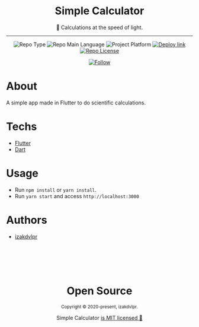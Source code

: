 <div align="center">    
  <h1>Simple Calculator</h1>
  
  <p>📱 Calculations at the speed of light.</p>
  
  <hr />
  
  <p>
    <img src="https://img.shields.io/badge/type-portfolio-green" alt="Repo Type" />
    <img src="https://img.shields.io/badge/language-dart-cyan" alt="Repo Main Language" />
    <img src="https://img.shields.io/badge/platform-mobile-blueviolet" alt="Project Platform" />
    <a href="https://simple-caculator-zevdvlpr.vercel.app/"><img src="https://img.shields.io/badge/deploy-vercel-brightgreen" alt="Deploy link" /></a>
    <a href="https://github.com/zevdvlpr/simple-caculator/tree/master/LICENSE"><img src="https://img.shields.io/github/license/zevdvlpr/simple-caculator?color=red&label=license" alt="Repo License" /></a>
  </p>
  
  <p>
    <a href="https://www.linkedin.com/in/izakdvlpr" target="_blank">
      <img src="https://img.shields.io/twitter/url?label=Connect%20%40zevdvlpr&logo=linkedin&url=https%3A%2F%2Fwww.twitter.com%2izakdvlpr%2F" alt="Follow" />
    </a>
  </p>
</div>

# About

A simple app made in Flutter to do scientific calculations.

# Techs

 - [Flutter](https://flutter.dev/)
 - [Dart](https://dart.dev/)

# Usage

- Run `npm install` or `yarn install`.
- Run `yarn start` and access `http://localhost:3000`

# Authors

- [izakdvlpr](https://github.com/izakdvlpr)

<br>
<br>
<br>
<br>

<div align="center">
  <h1>Open Source</h1>
  <sub>Copyright © 2020-present, izakdvlpr.</sub>
  <p>Simple Calculator <a href="https://github.com/izakdvlpr/simple-caculator/tree/master/LICENSE">is MIT licensed 💖</a></p>
</div>
